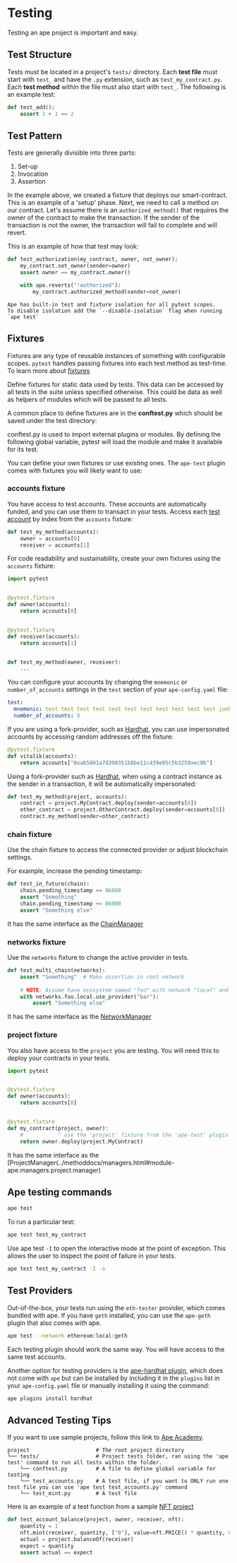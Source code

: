 # Testing

Testing an ape project is important and easy.

## Test Structure

Tests must be located in a project's `tests/` directory. Each **test file** must start with `test_` and have the `.py`
extension, such as `test_my_contract.py`. Each **test method** within the file must also start with `test_`. The following
is an example test:

```python
def test_add():
    assert 1 + 1 == 2
```
## Test Pattern

Tests are generally divisible into three parts:

1. Set-up
2. Invocation
3. Assertion

In the example above, we created a fixture that deploys our smart-contract. This is an example of a 'setup' phase.
Next, we need to call a method on our contract. Let's assume there is an `authorized_method()` that requires the
owner of the contract to make the transaction. If the sender of the transaction is not the owner, the transaction
will fail to complete and will revert.

This is an example of how that test may look:

```python
def test_authorization(my_contract, owner, not_owner):
    my_contract.set_owner(sender=owner)
    assert owner == my_contract.owner()

    with ape.reverts("!authorized"):
        my_contract.authorized_method(sender=not_owner)
```

```{note}
Ape has built-in test and fixture isolation for all pytest scopes.
To disable isolation add the `--disable-isolation` flag when running `ape test`
```

## Fixtures

Fixtures are any type of reusable instances of something with configurable scopes. `pytest` handles passing fixtures
into each test method as test-time. To learn more about [fixtures](https://docs.pytest.org/en/7.1.x/explanation/fixtures.html)

Define fixtures for static data used by tests. This data can be accessed by all tests in the suite unless specified otherwise. This could be data as well as helpers of modules which will be passed to all tests.

A common place to define fixtures are in the **conftest.py** which should be saved under the test directory:

conftest.py is used to import external plugins or modules. By defining the following global variable, pytest will load the module and make it available for its test.

You can define your own fixtures or use existing ones. The `ape-test` plugin comes
with fixtures you will likely want to use:

### accounts fixture

You have access to test accounts. These accounts are automatically funded, and you can use them to transact in your
tests. Access each [test account](../methoddocs/api.html?highlight=testaccount#ape.api.accounts.TestAccountAPI) by
index from the `accounts` fixture:

```python
def test_my_method(accounts):
    owner = accounts[0]
    receiver = accounts[1]
```

For code readability and sustainability, create your own fixtures using the `accounts` fixture:

```python
import pytest


@pytest.fixture
def owner(accounts):
    return accounts[0]


@pytest.fixture
def receiver(accounts):
    return accounts[1]


def test_my_method(owner, receiver):
    ...
```

You can configure your accounts by changing the `mnemonic` or `number_of_accounts` settings in the `test` section of
your `ape-config.yaml` file:

```yaml
test:
  mnemonic: test test test test test test test test test test test junk
  number_of_accounts: 5
```

If you are using a fork-provider, such as [Hardhat](https://github.com/ApeWorX/ape-hardhat), you can use impersonated accounts by accessing random addresses off the fixture:

```python
@pytest.fixture
def vitalik(accounts):
    return accounts["0xab5801a7d398351b8be11c439e05c5b3259aec9b"]
```

Using a fork-provider such as [Hardhat](https://github.com/ApeWorX/ape-hardhat), when using a contract instance as the sender in a transaction, it will be automatically impersonated:

```python
def test_my_method(project, accounts):
    contract = project.MyContract.deploy(sender=accounts[0])
    other_contract = project.OtherContract.deploy(sender=accounts[0])
    contract.my_method(sender=other_contract)
```

### chain fixture

Use the chain fixture to access the connected provider or adjust blockchain settings.

For example, increase the pending timestamp:

```python
def test_in_future(chain):
    chain.pending_timestamp += 86000
    assert "Something"
    chain.pending_timestamp += 86000
    assert "Something else"
```

It has the same interface as the [ChainManager](../methoddocs/managers.html#ape.managers.chain.ChainManager)

### networks fixture

Use the `networks` fixture to change the active provider in tests.

```python
def test_multi_chain(networks):
    assert "Something"  # Make assertion in root network
    
    # NOTE: Assume have ecosystem named "foo" with network "local" and provider "bar"
    with networks.foo.local.use_provider("bar"):
        assert "Something else"
```

It has the same interface as the [NetworkManager](../methoddocs/managers.html#ape.managers.networks.NetworkManager)

### project fixture

You also have access to the `project` you are testing. You will need this to deploy your contracts in your tests.

```python
import pytest


@pytest.fixture
def owner(accounts):
    return accounts[0]


@pytest.fixture
def my_contract(project, owner):
    #           ^ use the 'project' fixture from the 'ape-test' plugin
    return owner.deploy(project.MyContract)
```

It has the same interface as the [ProjectManager(../methoddocs/managers.html#module-ape.managers.project.manager)

## Ape testing commands

```bash
ape test
```

To run a particular test:

```bash
ape test test_my_contract
```

Use ape test `-I` to open the interactive mode at the point of exception. This allows the user to inspect the point of failure in your tests.

```bash
ape test test_my_contract -I -s
```

## Test Providers

Out-of-the-box, your tests run using the `eth-tester` provider, which comes bundled with ape. If you have `geth`
installed, you can use the `ape-geth` plugin that also comes with ape.

```bash
ape test --network ethereum:local:geth
```

Each testing plugin should work the same way. You will have access to the same test accounts.

Another option for testing providers is the [ape-hardhat plugin](https://github.com/ApeWorX/ape-hardhat), which does
not come with `ape` but can be installed by including it in the `plugins` list in your `ape-config.yaml` file or
manually installing it using the command:

```bash
ape plugins install hardhat
```

## Advanced Testing Tips

If you want to use sample projects, follow this link to [Ape Academy](https://github.com/ApeAcademy).

```
project                     # The root project directory
└── tests/                  # Project tests folder, ran using the 'ape test' command to run all tests within the folder.
    └── conftest.py         # A file to define global variable for testing 
    └── test_accounts.py    # A test file, if you want to ONLY run one test file you can use 'ape test test_accounts.py' command
    └── test_mint.py        # A test file
```
Here is an example of a test function from a sample [NFT project](https://github.com/ApeAcademy/ERC721)

```python
def test_account_balance(project, owner, receiver, nft):
    quantity = 1
    nft.mint(receiver, quantity, ["0"], value=nft.PRICE() * quantity, sender=owner)
    actual = project.balanceOf(receiver)
    expect = quantity
    assert actual == expect
```
